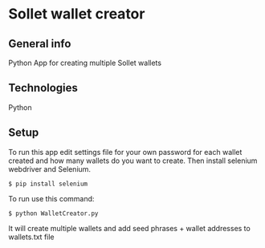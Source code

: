 # Sollet wallet creator
## General info
Python App for creating multiple Sollet wallets
## Technologies
Python
## Setup
To run this app edit settings file for your own password for each wallet created and how many wallets do you want to create.
Then install selenium webdriver and Selenium.
```
$ pip install selenium
```
To run use this command:
```
$ python WalletCreator.py
```
It will create multiple wallets and add seed phrases + wallet addresses to wallets.txt file
